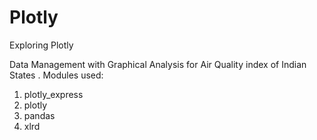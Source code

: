 # Plotly
Exploring Plotly

Data Management with Graphical Analysis for Air  Quality index of Indian States .
Modules used:
1. plotly_express 
2. plotly 
3. pandas 
4. xlrd

